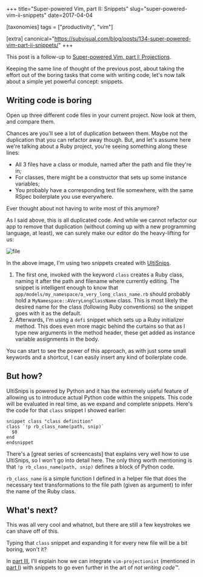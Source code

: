 +++
title="Super-powered Vim, part II: Snippets"
slug="super-powered-vim-ii-snippets"
date=2017-04-04

[taxonomies]
tags = ["productivity", "vim"]

[extra]
canonical="https://subvisual.com/blog/posts/134-super-powered-vim-part-ii-snippets/"
+++

This post is a follow-up to [Super-powered Vim, part I: Projections](/posts/super-powered-vim-i-projections).

Keeping the same line of thought of the previous post, about taking the effort out of the boring tasks that come with writing code, let's now talk about a simple yet powerful concept: snippets.

## Writing code is boring

Open up three different code files in your current project. Now look at them, and compare them.

Chances are you'll see a lot of duplication between them. Maybe not the duplication that you can refactor away though. But, and let's assume here we're talking about a Ruby project, you're seeing something along these lines:

- All 3 files have a class or module, named after the path and file they're in;
- For classes, there might be a constructor that sets up some instance variables;
- You probably have a corresponding test file somewhere, with the same RSpec boilerplate you use everywhere.

Ever thought about not having to write most of this anymore?

As I said above, this is all duplicated code. And while we cannot refactor our app to remove that duplication (without coming up with a new programming language, at least), we can surely make our editor do the heavy-lifting for us:

![file](https://subvisual.s3.amazonaws.com/blog/post_image/247/original.gif)

In the above image, I'm using two snippets created with [UltiSnips].

1. The first one, invoked with the keyword `class` creates a Ruby class, naming it after the path and filename where currently editing. The snippet is intelligent enough to know that `app/models/my_namespace/a_very_long_class_name.rb` should probably hold a `MyNamespace::AVeryLongClassName` class. This is most likely the desired name for the class (following Ruby conventions) so the snippet goes with it as the default.
2. Afterwards, I'm using a `defi` snippet which sets up a Ruby initializer method. This does even more magic behind the curtains so that as I type new arguments in the method header, these get added as instance variable assignments in the body.

You can start to see the power of this approach, as with just some small keywords and a shortcut, I can easily insert any kind of boilerplate code.

## But how?

UltiSnips is powered by Python and it has the extremely useful feature of allowing us to introduce actual Python code within the snippets. This code will be evaluated in real time, as we expand and complete snippets. Here's the code for that `class` snippet I showed earlier:

```vim
snippet class "class definition"
class `!p rb_class_name(path, snip)`
  $0
end
endsnippet
```

There's a [great series of screencasts] that explains very well how to use UltiSnips, so I won't go into detail here. The only thing worth mentioning is that `!p rb_class_name(path, snip)` defines a block of Python code.

`rb_class_name` is a simple function I defined in a helper file that does the necessary text transformations to the file path (given as argument) to infer the name of the Ruby class.

## What's next?

This was all very cool and whatnot, but there are still a few keystrokes we can shave off of this.

Typing that `class` snippet and expanding it for every new file will be a bit boring, won't it?

In [part III], I'll explain how we can integrate `vim-projectionist` (mentioned in [part I]) with snippets to go even further in the art of *not writing code*™.

[part I]: https://subvisual.co/blog/posts/133-super-powered-vim-part-i-projections
[part III]: https://subvisual.co/blog/posts/135-super-powered-vim-part-iii-skeletons
[UltiSnips]: https://github.com/SirVer/ultisnips
